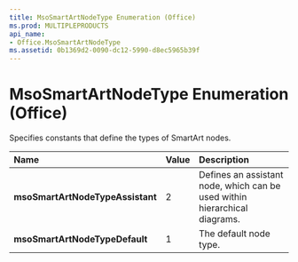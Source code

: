 ```yaml
---
title: MsoSmartArtNodeType Enumeration (Office)
ms.prod: MULTIPLEPRODUCTS
api_name:
- Office.MsoSmartArtNodeType
ms.assetid: 0b1369d2-0090-dc12-5990-d8ec5965b39f
---
```



# MsoSmartArtNodeType Enumeration (Office)

Specifies constants that define the types of SmartArt nodes.



|**Name**|**Value**|**Description**|
|:-----|:-----|:-----|
|**msoSmartArtNodeTypeAssistant**|2|Defines an assistant node, which can be used within hierarchical diagrams.|
|**msoSmartArtNodeTypeDefault**|1|The default node type.|

